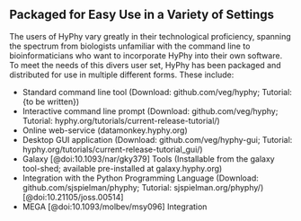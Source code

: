 ## Packaged for Easy Use in a Variety of Settings

The users of HyPhy vary greatly in their technological proficiency, spanning the spectrum from biologists unfamiliar with the command line to bioinformaticians who want to incorporate HyPhy into their own software. 
To meet the needs of this divers user set, HyPhy has been packaged and distributed for use in multiple different forms. 
These include:
- Standard command line tool (Download: github.com/veg/hyphy; Tutorial: {to be written})
- Interactive command line prompt (Download: github.com/veg/hyphy; Tutorial: hyphy.org/tutorials/current-release-tutorial/)
- Online web-service (datamonkey.hyphy.org)
- Desktop GUI application (Download: github.com/veg/hyphy-gui; Tutorial: hyphy.org/tutorials/current-release-tutorial_gui/)
- Galaxy [@doi:10.1093/nar/gky379] Tools (Installable from the galaxy tool-shed; available pre-installed at galaxy.hyphy.org)
- Integration with the Python Programming Language (Download: github.com/sjspielman/phyphy; Tutorial: sjspielman.org/phyphy/) [@doi:10.21105/joss.00514]
- MEGA [@doi:10.1093/molbev/msy096] Integration